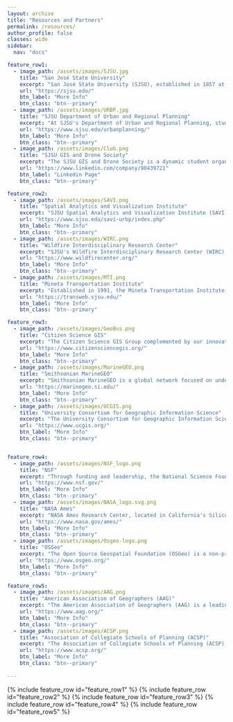 ```yaml
---
layout: archive
title: "Resources and Partners"
permalink: /resources/
author_profile: false
classes: wide
sidebar:
  nav: "docs"

feature_row1:
  - image_path: /assets/images/SJSU.jpg
    title: "San José State University"
    excerpt: "San José State University (SJSU), established in 1857 at the heart of Silicon Valley, is a comprehensive public institution and the oldest state university in California."
    url: "https://sjsu.edu/"
    btn_label: "More Info"
    btn_class: "btn--primary"
  - image_path: /assets/images/URBP.jpg
    title: "SJSU Department of Urban and Regional Planning"
    excerpt: "At SJSU's Department of Urban and Regional Planning, students access the region's only accredited Urban Planning Master's alongside diverse programs, including BA and MA in Geography, BS in GIS, and a Master's in Public Relations. "
    url: "https://www.sjsu.edu/urbanplanning/"
    btn_label: "More Info"
    btn_class: "btn--primary"
  - image_path: /assets/images/Club.png
    title: "SJSU GIS and Drone Society"
    excerpt: "The SJSU GIS and Drone Society is a dynamic student organization dedicated to the fields of GIS, remote sensing, drone mapping, computer vision, and machine learning. We regularly share innovative breakthroughs, club news, events, and highlight our members' dedication and achievements."
    url: "https://www.linkedin.com/company/90439721"
    btn_label: "Linkedin Page"
    btn_class: "btn--primary"

feature_row2:
  - image_path: /assets/images/SAVI.png
    title: "Spatial Analytics and Visualization Institute"
    excerpt: "SJSU Spatial Analytics and Visualization Institute (SAVI) ​​harness geography and Geographic Information Science for pivotal research and professional services, supporting university departments, community groups, public agencies, and private sectors throughout Silicon Valley and the Bay Area."
    url: "https://www.sjsu.edu/savi-urbp/index.php"
    btn_label: "More Info"
    btn_class: "btn--primary"
  - image_path: /assets/images/WIRC.png
    title: "Wildfire Interdisciplinary Research Center"
    excerpt: "SJSU's Wildfire Interdisciplinary Research Center (WIRC), an NSF-supported IUCRC, conducts critical wildfire research addressing the rising frequency and intensity of wildfires globally. Our interdisciplinary faculty focus on both physical and social dimensions of fire science, collaborating with industry and academic partners to innovate in prediction and observational tools for extreme fire behavior under climate change."
    url: "https://www.wildfirecenter.org/"
    btn_label: "More Info"
    btn_class: "btn--primary"
  - image_path: /assets/images/MTI.png
    title: "Mineta Transportation Institute"
    excerpt: "Established in 1991, the Mineta Transportation Institute (MTI) at SJSU, in collaboration with Lucas College, enhances mobility through research and education, aiming for a safer, more efficient, and user-friendly transportation system. MTI's commitment to workforce development and technology transfer fosters global connectivity and accessible transit solutions."
    url: "https://transweb.sjsu.edu/"
    btn_label: "More Info"
    btn_class: "btn--primary"

feature_row3:
  - image_path: /assets/images/GeoBus.png
    title: "Citizen Science GIS"
    excerpt: "The Citizen Science GIS Group complemented by our innovative GeoBus project, engages the community in scientific research through GIS technology. "
    url: "https://www.citizensciencegis.org/"
    btn_label: "More Info"
    btn_class: "btn--primary"
  - image_path: /assets/images/MarineGEO.png
    title: "Smithsonian MarineGEO"
    excerpt: "Smithsonian MarineGEO is a global network focused on understanding coastal marine life and its role in maintaining resilient ecosystems. It conducts long-term, biodiversity research across the world’s ocean environments, aiming to inform and improve conservation efforts and policies through groundbreaking scientific discovery."
    url: "https://marinegeo.si.edu/"
    btn_label: "More Info"
    btn_class: "btn--primary"
  - image_path: /assets/images/UCGIS.png
    title: "University Consortium for Geographic Information Science"
    excerpt: "The University Consortium for Geographic Information Science (UCGIS) is a collaborative academic organization dedicated to advancing research and education in GISci."
    url: "https://www.ucgis.org/"
    btn_label: "More Info"
    btn_class: "btn--primary"


feature_row4:
  - image_path: /assets/images/NSF_logo.png
    title: "NSF"
    excerpt: "Through funding and leadership, the National Science Foundation (NSF) empowers discovery and innovation to advance knowledge and education, ensuring America's global competitiveness and economic growth."
    url: "https://www.nsf.gov/"
    btn_label: "More Info"
    btn_class: "btn--primary"
  - image_path: /assets/images/NASA_logo.svg.png
    title: "NASA Ames"
    excerpt: "NASA Ames Research Center, located in California's Silicon Valley, is a key facility for many of NASA’s critical missions and projects. Ames excels in research and technology development in aeronautics, exploration technology and science."
    url: "https://www.nasa.gov/ames/"
    btn_label: "More Info"
    btn_class: "btn--primary"
  - image_path: /assets/images/Osgeo-logo.png
    title: "OSGeo"
    excerpt: "The Open Source Geospatial Foundation (OSGeo) is a non-profit dedicated to fostering global adoption of open geospatial technology. Through support for collaborative development, OSGeo provides reliable software, data, and education resources for geographic information systems (GIS)."
    url: "https://www.osgeo.org/"
    btn_label: "More Info"
    btn_class: "btn--primary"

feature_row5:
  - image_path: /assets/images/AAG.png
    title: "American Association of Geographers (AAG)"
    excerpt: "The American Association of Geographers (AAG) is a leading network advancing the field of geography. Through advocacy, research, and education, the AAG supports its members worldwide, promoting interdisciplinary collaborations to address social, environmental, and geographic challenges."
    url: "https://www.aag.org/"
    btn_label: "More Info"
    btn_class: "btn--primary"
  - image_path: /assets/images/ACSP.png
    title: "Association of Collegiate Schools of Planning (ACSP)"
    excerpt: "The Association of Collegiate Schools of Planning (ACSP) is a consortium of university-based programs offering credentials in urban and regional planning. ACSP fosters education, research, and practice in the field, aiming to enhance the global understanding and application of planning across public and private sectors."
    url: "https://www.acsp.org/"
    btn_label: "More Info"
    btn_class: "btn--primary"
  
---
```


{% include feature_row id="feature_row1" %}
{% include feature_row id="feature_row2" %}
{% include feature_row id="feature_row3" %}
{% include feature_row id="feature_row4" %}
{% include feature_row id="feature_row5" %}
